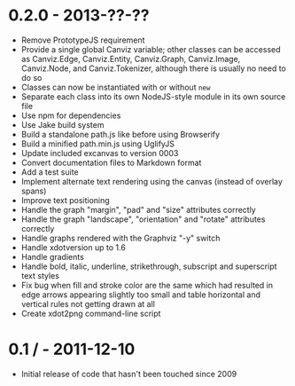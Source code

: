 0.2.0 - 2013-??-??
==================

* Remove PrototypeJS requirement
* Provide a single global Canviz variable; other classes can be accessed as Canviz.Edge, Canviz.Entity, Canviz.Graph, Canviz.Image, Canviz.Node, and Canviz.Tokenizer, although there is usually no need to do so
* Classes can now be instantiated with or without `new`
* Separate each class into its own NodeJS-style module in its own source file
* Use npm for dependencies
* Use Jake build system
* Build a standalone path.js like before using Browserify
* Build a minified path.min.js using UglifyJS
* Update included excanvas to version 0003
* Convert documentation files to Markdown format
* Add a test suite
* Implement alternate text rendering using the canvas (instead of overlay spans)
* Improve text positioning
* Handle the graph "margin", "pad" and "size" attributes correctly
* Handle the graph "landscape", "orientation" and "rotate" attributes correctly
* Handle graphs rendered with the Graphviz "-y" switch
* Handle xdotversion up to 1.6
* Handle gradients
* Handle bold, italic, underline, strikethrough, subscript and superscript text styles
* Fix bug when fill and stroke color are the same which had resulted in edge arrows appearing slightly too small and table horizontal and vertical rules not getting drawn at all
* Create xdot2png command-line script

0.1 / - 2011-12-10
==================

* Initial release of code that hasn't been touched since 2009
